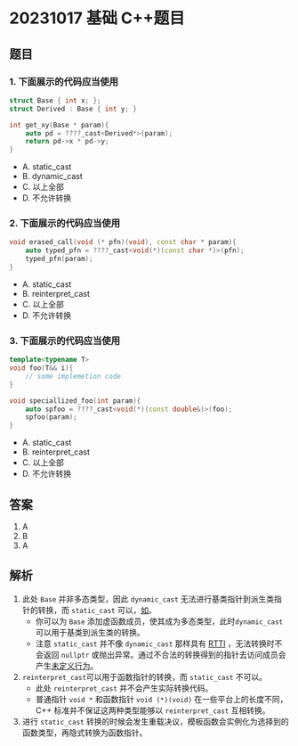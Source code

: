 # 20231017 基础 C++题目

## 题目

### 1\. 下面展示的代码应当使用

``` C++
struct Base { int x; };
struct Derived : Base { int y; }

int get_xy(Base * param){
    auto pd = ????_cast<Derived*>(param);
    return pd->x * pd->y;
}
```

- A. static\_cast
- B. dynamic\_cast
- C. 以上全部
- D. 不允许转换

### 2\. 下面展示的代码应当使用

``` C++
void erased_call(void (* pfn)(void), const char * param){
    auto typed_pfn = ????_cast<void(*)(const char *)>(pfn);
    typed_pfn(param);
}
```

- A. static\_cast
- B. reinterpret\_cast
- C. 以上全部
- D. 不允许转换

### 3\. 下面展示的代码应当使用

``` C++
template<typename T>
void foo(T&& i){
    // some implemetion code
}

void speciallized_foo(int param){
    auto spfoo = ????_cast<void(*)(const double&)>(foo);
    spfoo(param);
}
```

- A. static\_cast
- B. reinterpret\_cast
- C. 以上全部
- D. 不允许转换

## 答案

1.  A
2.  B
3.  A

## 解析

1.  此处 `Base` 并非多态类型，因此 `dynamic_cast` 无法进行基类指针到派生类指针的转换，而 `static_cast` 可以，[如](https://godbolt.org/z/8nGEvPTE8)。
    - 你可以为 `Base` 添加虚函数成员，使其成为多态类型，此时`dynamic_cast` 可以用于基类到派生类的转换。
    - 注意 `static_cast` 并不像 `dynamic_cast` 那样具有 [RTTI](https://zh.wikipedia.org/zh-hans/%E5%9F%B7%E8%A1%8C%E6%9C%9F%E5%9E%8B%E6%85%8B%E8%A8%8A%E6%81%AF) ，无法转换时不会返回 `nullptr` 或抛出异常。通过不合法的转换得到的指针去访问成员会产生[未定义行为](https://zh.cppreference.com/w/cpp/language/ub)。
2.  `reinterpret_cast`可以用于函数指针的转换，而 `static_cast` 不可以。
    - 此处 `reinterpret_cast` 并不会产生实际转换代码。
    - 普通指针 `void *` 和函数指针 `void (*)(void)` 在一些平台上的长度不同，C++ 标准并不保证这两种类型能够以 `reinterpret_cast` 互相转换。
3.  进行 `static_cast` 转换的时候会发生重载决议，模板函数会实例化为选择到的函数类型，再隐式转换为函数指针。
